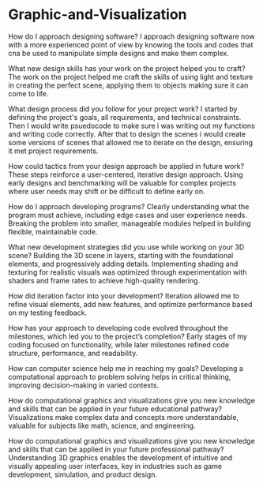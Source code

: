 # Graphic-and-Visualization

How do I approach designing software?
I approach designing software now with a more experienced point of view by knowing the tools and codes that cna be used to manipulate simple designs
and make them complex.

What new design skills has your work on the project helped you to craft?
The work on the project helped me craft the skills of using light and texture in creating the perfect scene, 
applying them to objects making sure it can come to life.

What design process did you follow for your project work?
I started by defining the project's goals, all requirements, and technical constraints. Then I would write psuedocode to make sure i was 
writing out my functions and writing code correctly. After that to design the scenes i would create some versions of scenes that allowed me to iterate on the design, 
ensuring it met project requirements.

How could tactics from your design approach be applied in future work?
These steps reinforce a user-centered, iterative design approach. Using early designs and benchmarking will be valuable for complex projects where user needs may shift or be difficult to define early on.

How do I approach developing programs?
Clearly understanding what the program must achieve, including edge cases and user experience needs.
Breaking the problem into smaller, manageable modules helped in building flexible, maintainable code.

What new development strategies did you use while working on your 3D scene?
Building the 3D scene in layers, starting with the foundational elements, and progressively adding details.
Implementing shading and texturing for realistic visuals was optimized through experimentation with shaders and frame rates to achieve high-quality rendering.

How did iteration factor into your development?
Iteration allowed me to refine visual elements, add new features, and optimize performance based on my testing feedback.

How has your approach to developing code evolved throughout the milestones, which led you to the project’s completion?
Early stages of my coding focused on functionality, while later milestones refined code structure, performance, and readability.

How can computer science help me in reaching my goals?
Developing a computational approach to problem solving helps in critical thinking, improving decision-making in varied contexts.

How do computational graphics and visualizations give you new knowledge and skills that can be applied in your future educational pathway?
Visualizations make complex data and concepts more understandable, valuable for subjects like math, science, and engineering.

How do computational graphics and visualizations give you new knowledge and skills that can be applied in your future professional pathway?
Understanding 3D graphics enables the development of intuitive and visually appealing user interfaces, key in industries such as game development, simulation, and product design.
